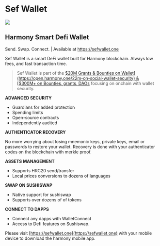 # Sef Wallet

![](https://sefwallet.one/images/og.png)

## Harmony Smart Defi Wallet

Send. Swap. Connect. | Available at https://sefwallet.one

Sef Wallet is a smart DeFi wallet built for Harmony blockchain. Always low fees, and fast transaction time.

> Sef Wallet is part of the [$20M Grants & Bounties on Wallet](https://open.harmony.one/22m-on-social-wallet-security) & [$300M+ on Bounties, grants, DAOs](https://open.harmony.one/300m-on-bounties-grants-daos) focusing on onchain with wallet security.

**ADVANCED SECURITY**

* Guardians for added protection
* Spending limits
* Open-source contracts
* Independently audited

**AUTHENTICATOR RECOVERY**

No more worrying about losing mnemonic keys, private keys, email or passwords to restore your wallet. Recovery is done with your authenticator codes on the blockchain with merkle proof.

**ASSETS MANAGEMENT**

* Supports HRC20 send/transfer
* Local prices conversions to dozens of languages

**SWAP ON SUSHISWAP**

* Native support for sushiswap
* Supports over dozens of of tokens

**CONNECT TO DAPPS**

* Connect any dapps with WalletConnect
* Access to Defi features on Sushiswap.

Please visit [https://sefwallet.one](https://sefwallet.one) with your mobile device to download the harmony mobile app.
